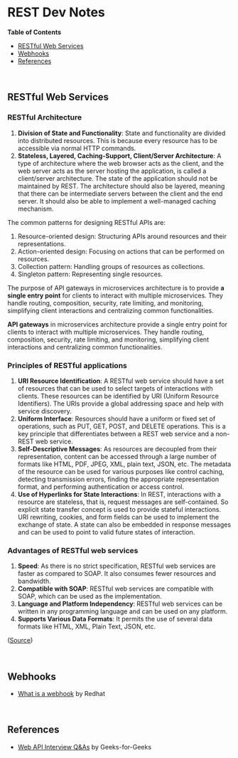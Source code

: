 # REST Dev Notes

**Table of Contents**

- [RESTful Web Services](#restws)
- [Webhooks](#webhooks)
- [References](#references)

<br/>

## RESTful Web Services <a name="restws"></a>

### RESTful Architecture

1. **Division of State and Functionality**: State and functionality are divided into distributed resources. This is because every resource has to be accessible via normal HTTP commands.
1. **Stateless, Layered, Caching-Support, Client/Server Architecture**: A type of architecture where the web browser acts as the client, and the web server acts as the server hosting the application, is called a client/server architecture. The state of the application should not be maintained by REST. The architecture should also be layered, meaning that there can be intermediate servers between the client and the end server. It should also be able to implement a well-managed caching mechanism.

The common patterns for designing RESTful APIs are:

1. Resource-oriented design: Structuring APIs around resources and their representations.
1. Action-oriented design: Focusing on actions that can be performed on resources.
1. Collection pattern: Handling groups of resources as collections.
1. Singleton pattern: Representing single resources.

The purpose of API gateways in microservices architecture is to provide **a single entry point** for clients to interact with multiple microservices. They handle routing, composition, security, rate limiting, and monitoring, simplifying client interactions and centralizing common functionalities.

**API gateways** in microservices architecture provide a single entry point for clients to interact with multiple microservices. They handle routing, composition, security, rate limiting, and monitoring, simplifying client interactions and centralizing common functionalities.

### Principles of RESTful applications

1. **URI Resource Identification**: A RESTful web service should have a set of resources that can be used to select targets of interactions with clients. These resources can be identified by URI (Uniform Resource Identifiers). The URIs provide a global addressing space and help with service discovery.
1. **Uniform Interface**: Resources should have a uniform or fixed set of operations, such as PUT, GET, POST, and DELETE operations. This is a key principle that differentiates between a REST web service and a non-REST web service.
1. **Self-Descriptive Messages**: As resources are decoupled from their representation, content can be accessed through a large number of formats like HTML, PDF, JPEG, XML, plain text, JSON, etc. The metadata of the resource can be used for various purposes like control caching, detecting transmission errors, finding the appropriate representation format, and performing authentication or access control.
1. **Use of Hyperlinks for State Interactions**: In REST, interactions with a resource are stateless, that is, request messages are self-contained. So explicit state transfer concept is used to provide stateful interactions. URI rewriting, cookies, and form fields can be used to implement the exchange of state. A state can also be embedded in response messages and can be used to point to valid future states of interaction.

### Advantages of RESTful web services

1. **Speed**: As there is no strict specification, RESTful web services are faster as compared to SOAP. It also consumes fewer resources and bandwidth.
1. **Compatible with SOAP**: RESTful web services are compatible with SOAP, which can be used as the implementation.
1. **Language and Platform Independency**: RESTful web services can be written in any programming language and can be used on any platform.
1. **Supports Various Data Formats**: It permits the use of several data formats like HTML, XML, Plain Text, JSON, etc.

([Source](https://www.geeksforgeeks.org/restful-web-services/))

<br/>

## Webhooks <a name="webhooks"></a>

- [What is a webhook](https://www.redhat.com/en/topics/automation/what-is-a-webhook) by Redhat

<br/>

## References <a name="references"></a>

- [Web API Interview Q&As](https://www.geeksforgeeks.org/interview-experiences/web-api-interview-questions-and-answers/) by Geeks-for-Geeks

<br/>
